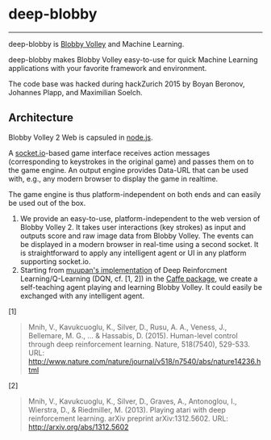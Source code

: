 # deep-blobby
---

deep-blobby is [Blobby Volley](http://blobby.sourceforge.net/ "Blobby Volley Website") and Machine Learning.

deep-blobby makes Blobby Volley easy-to-use for quick Machine Learning applications with your favorite framework and environment.

The code base was hacked during hackZurich 2015 by Boyan Beronov, Johannes Plapp, and Maximilian Soelch.

## Architecture

Blobby Volley 2 Web is capsuled in [node.js](https://nodejs.org/en/). 

A [socket.io](http://socket.io)-based game interface receives action messages (corresponding to keystrokes in the original game) and passes them on to the game engine. An output engine provides Data-URL that can be used with, e.g., any modern browser to display the game in realtime. 

The game engine is thus platform-independent on both ends and can easily be used out of the box.

1. We provide an easy-to-use, platform-independent  to the web version of Blobby Volley 2. It takes user interactions (key strokes) as input and outputs score and raw image data from Blobby Volley. The events can be displayed in a modern browser in real-time using a second socket. It is straightforward to apply any intelligent agent or UI in any platform supporting socket.io.
2. Starting from [muupan's implementation](https://github.com/muupan/dqn-in-the-caffe) of Deep Reinforcment Learning/Q-Learning (DQN, cf. [1, 2]) in the [Caffe package](http://caffe.berkeleyvision.org/), we create a self-teaching agent playing and learning Blobby Volley. It could easily be exchanged with any intelligent agent.
 

[1] 
>Mnih, V., Kavukcuoglu, K., Silver, D., Rusu, A. A., Veness, J., Bellemare, M. G., ... & Hassabis, D. (2015). Human-level control through deep reinforcement learning. Nature, 518(7540), 529-533.
URL: http://www.nature.com/nature/journal/v518/n7540/abs/nature14236.html

[2]
>Mnih, V., Kavukcuoglu, K., Silver, D., Graves, A., Antonoglou, I., Wierstra, D., & Riedmiller, M. (2013). Playing atari with deep reinforcement learning. arXiv preprint arXiv:1312.5602. URL: http://arxiv.org/abs/1312.5602

###